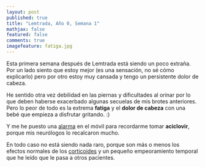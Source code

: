 ```yaml
---
layout: post
published: true
title: "Lemtrada, Año 0, Semana 1"
mathjax: false
featured: false
comments: true
imagefeature: fatiga.jpg
---
```


Esta primera semana después de Lemtrada está siendo un poco extraña.
Por un lado siento que estoy mejor (es una sensación, no sé cómo explicarlo) pero por otro estoy muy cansada y tengo un persistente dolor de cabeza.

He sentido otra vez debilidad en las piernas y dificultades al orinar por lo que deben haberse exacerbado algunas secuelas de mis brotes anteriores. Pero lo peor de todo es la extrema **fatiga** y el **dolor de cabeza** con una bebé que empieza a disfrutar gritando. :)

Y me he puesto una [alarma](http://es.audiko.net/ringtone/mass-effect-2/new-message?ring=7593911) en el móvil para recordarme tomar **aciclovir**, porque mis neurólogos lo recalcaron mucho.

En todo caso no está siendo nada raro, porque son más o menos los efectos normales de los [corticoides](/desayuno-de-campeonas) y un pequeño empeoramiento temporal que he leído que le pasa a otros pacientes.